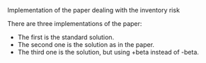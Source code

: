 Implementation of the paper dealing with the inventory risk

There are three implementations of the paper:
  - The first is the standard solution.
  - The second one is the solution as in the paper.
  - The third one is the solution, but using +beta instead of -beta.


